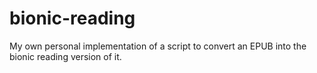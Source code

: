 # bionic-reading
My own personal implementation of a script to convert an EPUB into the bionic reading version of it.
